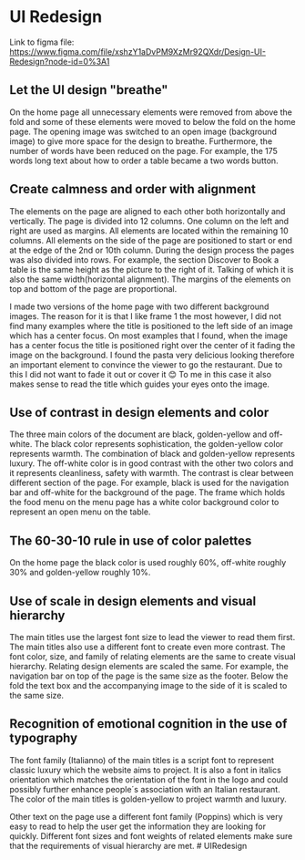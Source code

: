 # UI Redesign

Link to figma file: https://www.figma.com/file/xshzY1aDvPM9XzMr92QXdr/Design-UI-Redesign?node-id=0%3A1

## Let the UI design "breathe"

On the home page all unnecessary elements were removed from above the fold and some of these elements were moved to below the fold on the home page. The opening image was switched to an open image (background image) to give more space for the design to breathe. Furthermore, the number of words have been reduced on the page. For example, the 175 words long text about how to order a table became a two words button.

## Create calmness and order with alignment

The elements on the page are aligned to each other both horizontally and vertically. The page is divided into 12 columns. One column on the left and right are used as margins. All elements are located within the remaining 10 columns. All elements on the side of the page are positioned to start or end at the edge of the 2nd or 10th column. During the design process the pages was also divided into rows. For example, the section Discover to Book a table is the same height as the picture to the right of it. Talking of which it is also the same width(horizontal alignment). The margins of the elements on top and bottom of the page are proportional.

I made two versions of the home page with two different background images. The reason for it is that I like frame 1 the most however, I did not find many examples where the title is positioned to the left side of an image which has a center focus. On most examples that I found, when the image has a center focus the title is positioned right over the center of it fading the image on the background. I found the pasta very delicious looking therefore an important element to convince the viewer to go the restaurant. Due to this I did not want to fade it out or cover it 😊 To me in this case it also makes sense to read the title which guides your eyes onto the image.

## Use of contrast in design elements and color

The three main colors of the document are black, golden-yellow and off-white. The black color represents sophistication, the golden-yellow color represents warmth. The combination of black and golden-yellow represents luxury. The off-white color is in good contrast with the other two colors and it represents cleanliness, safety with warmth. The contrast is clear between different section of the page. For example, black is used for the navigation bar and off-white for the background of the page. The frame which holds the food menu on the menu page has a white color background color to represent an open menu on the table.

## The 60-30-10 rule in use of color palettes

On the home page the black color is used roughly 60%, off-white roughly 30% and golden-yellow roughly 10%.

## Use of scale in design elements and visual hierarchy

The main titles use the largest font size to lead the viewer to read them first. The main titles also use a different font to create even more contrast. The font color, size, and family of relating elements are the same to create visual hierarchy. Relating design elements are scaled the same. For example, the navigation bar on top of the page is the same size as the footer. Below the fold the text box and the accompanying image to the side of it is scaled to the same size.

## Recognition of emotional cognition in the use of typography

The font family (Italianno) of the main titles is a script font to represent classic luxury which the website aims to project. It is also a font in italics orientation which matches the orientation of the font in the logo and could possibly further enhance people´s association with an Italian restaurant. The color of the main titles is golden-yellow to project warmth and luxury.

Other text on the page use a different font family (Poppins) which is very easy to read to help the user get the information they are looking for quickly. Different font sizes and font weights of related elements make sure that the requirements of visual hierarchy are met.
#   U I R e d e s i g n  
 